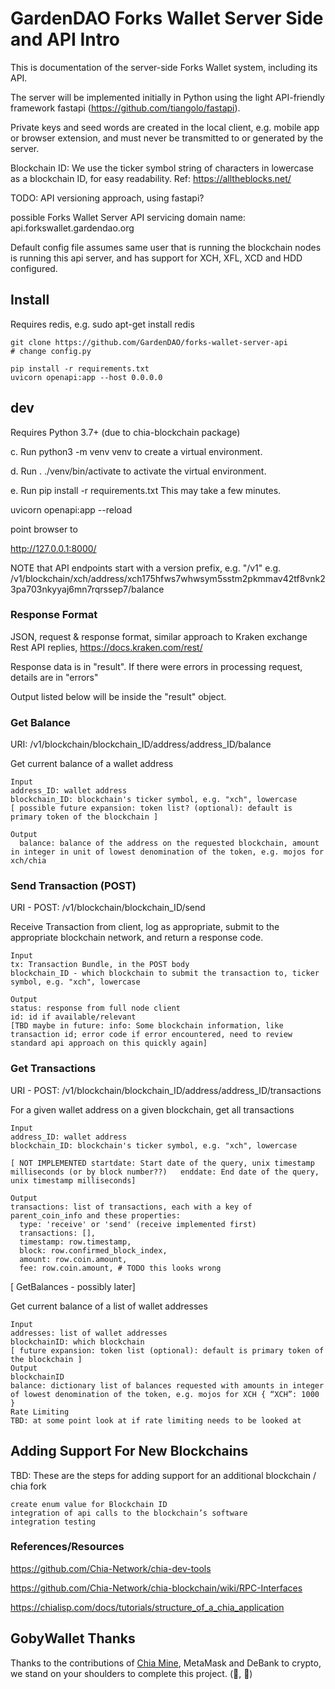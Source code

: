 # GardenDAO Forks Wallet Server Side and API Intro

This is documentation of the server-side Forks Wallet system, including its API.

The server will be implemented initially in Python using the light API-friendly framework fastapi (https://github.com/tiangolo/fastapi).

Private keys and seed words are created in the local client, e.g. mobile app or browser extension, and must never be transmitted to or generated by the server.

Blockchain ID: We use the ticker symbol string of characters in lowercase as a blockchain ID, for easy readability. Ref: https://alltheblocks.net/

TODO: API versioning approach, using fastapi?

possible Forks Wallet Server API servicing domain name: api.forkswallet.gardendao.org

Default config file assumes same user that is running the blockchain nodes is running this api server, and has
support for XCH, XFL, XCD and HDD configured.


## Install

Requires redis, e.g. sudo apt-get install redis

```
git clone https://github.com/GardenDAO/forks-wallet-server-api
# change config.py

pip install -r requirements.txt
uvicorn openapi:app --host 0.0.0.0
```


## dev
Requires Python 3.7+ (due to chia-blockchain package)

c. Run python3 -m venv venv to create a virtual environment.

d. Run . ./venv/bin/activate to activate the virtual environment.

e. Run pip install -r requirements.txt  This may take a few minutes.

uvicorn openapi:app --reload

point browser to

http://127.0.0.1:8000/

NOTE that API endpoints start with a version prefix, e.g. "/v1"
e.g. /v1/blockchain/xch/address/xch175hfws7whwsym5sstm2pkmmav42tf8vnk23pa703nkyyaj6mn7rqrssep7/balance

### Response Format

JSON, request & response format, similar approach to Kraken exchange Rest API replies, https://docs.kraken.com/rest/

Response data is in "result". If there were errors in processing request, details are in "errors"

Output listed below will be inside the "result" object.


### Get Balance

URI: /v1/blockchain/blockchain_ID/address/address_ID/balance

Get current balance of a wallet address

    Input
    address_ID: wallet address
    blockchain_ID: blockchain's ticker symbol, e.g. "xch", lowercase
    [ possible future expansion: token list? (optional): default is primary token of the blockchain ]

    Output
      balance: balance of the address on the requested blockchain, amount in integer in unit of lowest denomination of the token, e.g. mojos for xch/chia


### Send Transaction (POST)

URI - POST: /v1/blockchain/blockchain_ID/send

Receive Transaction from client, log as appropriate, submit to the appropriate blockchain network, and return a response code.

    Input
    tx: Transaction Bundle, in the POST body
    blockchain_ID - which blockchain to submit the transaction to, ticker symbol, e.g. "xch", lowercase

    Output
    status: response from full node client
    id: id if available/relevant
    [TBD maybe in future: info: Some blockchain information, like transaction id; error code if error encountered, need to review standard api approach on this quickly again]


### Get Transactions

URI - POST: /v1/blockchain/blockchain_ID/address/address_ID/transactions

For a given wallet address on a given blockchain, get all transactions

    Input
    address_ID: wallet address
    blockchain_ID: blockchain's ticker symbol, e.g. "xch", lowercase

    [ NOT IMPLEMENTED startdate: Start date of the query, unix timestamp milliseconds (or by block number??)   enddate: End date of the query, unix timestamp milliseconds]

    Output
    transactions: list of transactions, each with a key of parent_coin_info and these properties:
      type: 'receive' or 'send' (receive implemented first)
      transactions: [],
      timestamp: row.timestamp,
      block: row.confirmed_block_index,
      amount: row.coin.amount,
      fee: row.coin.amount, # TODO this looks wrong


[ GetBalances - possibly later]

Get current balance of a list of  wallet addresses

    Input
    addresses: list of wallet addresses
    blockchainID: which blockchain
    [ future expansion: token list (optional): default is primary token of the blockchain ]
    Output
    blockchainID
    balance: dictionary list of balances requested with amounts in integer of lowest denomination of the token, e.g. mojos for XCH { “XCH”: 1000 }
    Rate Limiting
    TBD: at some point look at if rate limiting needs to be looked at

## Adding Support For New Blockchains

TBD: These are the steps for adding support for an additional blockchain / chia fork

    create enum value for Blockchain ID
    integration of api calls to the blockchain’s software
    integration testing



### References/Resources

https://github.com/Chia-Network/chia-dev-tools

https://github.com/Chia-Network/chia-blockchain/wiki/RPC-Interfaces

https://chialisp.com/docs/tutorials/structure_of_a_chia_application


## GobyWallet Thanks

Thanks to the contributions of [Chia Mine](https://github.com/Chia-Mine/clvm-js), MetaMask and DeBank to crypto, we stand on your shoulders to complete this project. (🌱, 🌱)
